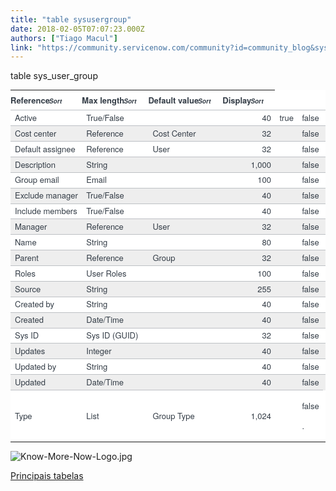 ```yaml
---
title: "table sysusergroup"
date: 2018-02-05T07:07:23.000Z
authors: ["Tiago Macul"]
link: "https://community.servicenow.com/community?id=community_blog&sys_id=5a9d2e69dbd0dbc01dcaf3231f9619ff"
---
```

<p>table sys_user_group</p><p></p><table class="data_list_table embedded list_table table table-hover" data-list_id="sys_db_object.REL:4344f6f5bf1320001875647fcf0739ad" style="box-sizing: border-box; background-color: #ffffff; border-spacing: 0px; width: 2370px; max-width: 100%; margin-bottom: 0px; color: #343d47; font-family: SourceSansPro, 'Helvetica Neue', Arial; font-size: 13px; white-space: nowrap; outline: none;"><thead><tr class="embedded" style="color: black;"><th align="left" class="text-align-left list_header_cell list_hdrembedded" data-list_id="sys_db_object.REL:4344f6f5bf1320001875647fcf0739ad" data-type="list2_hdrcell" scope="col" style="padding: 6px 20px 6px 0; text-align: left; border-bottom: 1px solid #bdc0c4; font-weight: bold; color: #343d47;">Reference<span class="sort-icon" style="font-size: 10px;"><em class="sort-icon-padding list-column-icon"><span class="sr-only" style="margin: -1px;">Sort</span></em></span></th><th align="left" class="text-align-left list_header_cell list_hdrembedded" data-list_id="sys_db_object.REL:4344f6f5bf1320001875647fcf0739ad" data-type="list2_hdrcell" scope="col" style="padding: 6px 20px 6px 0; text-align: left; border-bottom: 1px solid #bdc0c4; font-weight: bold; color: #343d47;">Max length<span class="sort-icon" style="font-size: 10px;"><em class="sort-icon-padding list-column-icon"><span class="sr-only" style="margin: -1px;">Sort</span></em></span></th><th align="left" class="text-align-left list_header_cell list_hdrembedded" data-list_id="sys_db_object.REL:4344f6f5bf1320001875647fcf0739ad" data-type="list2_hdrcell" scope="col" style="padding: 6px 20px 6px 0; text-align: left; border-bottom: 1px solid #bdc0c4; font-weight: bold; color: #343d47;">Default value<span class="sort-icon" style="font-size: 10px;"><em class="sort-icon-padding list-column-icon"><span class="sr-only" style="margin: -1px;">Sort</span></em></span></th><th align="left" class="text-align-left list_header_cell list_hdrembedded" data-list_id="sys_db_object.REL:4344f6f5bf1320001875647fcf0739ad" data-type="list2_hdrcell" scope="col" style="padding: 6px 20px 6px 0; text-align: left; border-bottom: 1px solid #bdc0c4; font-weight: bold; color: #343d47;">Display<span class="sort-icon" style="font-size: 10px;"><em class="sort-icon-padding list-column-icon"><span class="sr-only" style="margin: -1px;">Sort</span></em></span></th></tr></thead><tbody class="list2_body"><tr class="list_row list_odd embedded list_row_compact" data-list_id="sys_db_object.REL:4344f6f5bf1320001875647fcf0739ad" data-type="list2_row" data-updated-on="2017-08-11 18:06:14" style="color: black;"><td class="vt" style="padding-left: 7px; color: #343d47; border-top: 1px solid #bdc0c4;">Active</td><td class="vt" style="padding-left: 7px; color: #343d47; border-top: 1px solid #bdc0c4;">True/False</td><td class="vt" style="padding-left: 7px; color: #343d47; border-top: 1px solid #bdc0c4;"></td><td class="vt" style="padding-left: 7px; color: #343d47; border-top: 1px solid #bdc0c4; text-align: right;">40</td><td class="vt" style="padding-left: 7px; color: #343d47; border-top: 1px solid #bdc0c4;">true</td><td class="vt" style="padding-left: 7px; color: #343d47; border-top: 1px solid #bdc0c4;">false</td><td class="vt vt-spacer" style="color: #343d47; border-top: 1px solid #bdc0c4;"></td></tr><tr class="list_even list_row embedded list_row_compact" data-list_id="sys_db_object.REL:4344f6f5bf1320001875647fcf0739ad" data-type="list2_row" data-updated-on="2017-08-11 18:06:14" style="color: black;"><td class="vt" style="padding-left: 7px; background-color: #eeeeee; color: #343d47; border-top: 1px solid #bdc0c4;">Cost center</td><td class="vt" style="padding-left: 7px; background-color: #eeeeee; color: #343d47; border-top: 1px solid #bdc0c4;">Reference</td><td class="vt" style="padding-left: 7px; background-color: #eeeeee; color: #343d47; border-top: 1px solid #bdc0c4;">Cost Center</td><td class="vt" style="padding-left: 7px; background-color: #eeeeee; color: #343d47; border-top: 1px solid #bdc0c4; text-align: right;">32</td><td class="vt" style="padding-left: 7px; background-color: #eeeeee; color: #343d47; border-top: 1px solid #bdc0c4;"></td><td class="vt" style="padding-left: 7px; background-color: #eeeeee; color: #343d47; border-top: 1px solid #bdc0c4;">false</td><td class="vt vt-spacer" style="background-color: #eeeeee; color: #343d47; border-top: 1px solid #bdc0c4;"></td></tr><tr class="list_row list_odd embedded list_row_compact" data-list_id="sys_db_object.REL:4344f6f5bf1320001875647fcf0739ad" data-type="list2_row" data-updated-on="2017-08-11 18:06:14" style="color: black;"><td class="vt" style="padding-left: 7px; color: #343d47; border-top: 1px solid #bdc0c4;">Default assignee</td><td class="vt" style="padding-left: 7px; color: #343d47; border-top: 1px solid #bdc0c4;">Reference</td><td class="vt" style="padding-left: 7px; color: #343d47; border-top: 1px solid #bdc0c4;">User</td><td class="vt" style="padding-left: 7px; color: #343d47; border-top: 1px solid #bdc0c4; text-align: right;">32</td><td class="vt" style="padding-left: 7px; color: #343d47; border-top: 1px solid #bdc0c4;"></td><td class="vt" style="padding-left: 7px; color: #343d47; border-top: 1px solid #bdc0c4;">false</td><td class="vt vt-spacer" style="color: #343d47; border-top: 1px solid #bdc0c4;"></td></tr><tr class="list_even list_row embedded list_row_compact" data-list_id="sys_db_object.REL:4344f6f5bf1320001875647fcf0739ad" data-type="list2_row" data-updated-on="2017-08-11 18:06:14" style="color: black;"><td class="vt" style="padding-left: 7px; background-color: #eeeeee; color: #343d47; border-top: 1px solid #bdc0c4;">Description</td><td class="vt" style="padding-left: 7px; background-color: #eeeeee; color: #343d47; border-top: 1px solid #bdc0c4;">String</td><td class="vt" style="padding-left: 7px; background-color: #eeeeee; color: #343d47; border-top: 1px solid #bdc0c4;"></td><td class="vt" style="padding-left: 7px; background-color: #eeeeee; color: #343d47; border-top: 1px solid #bdc0c4; text-align: right;">1,000</td><td class="vt" style="padding-left: 7px; background-color: #eeeeee; color: #343d47; border-top: 1px solid #bdc0c4;"></td><td class="vt" style="padding-left: 7px; background-color: #eeeeee; color: #343d47; border-top: 1px solid #bdc0c4;">false</td><td class="vt vt-spacer" style="background-color: #eeeeee; color: #343d47; border-top: 1px solid #bdc0c4;"></td></tr><tr class="list_row list_odd embedded list_row_compact" data-list_id="sys_db_object.REL:4344f6f5bf1320001875647fcf0739ad" data-type="list2_row" data-updated-on="2017-08-11 18:06:14" style="color: black;"><td class="vt" style="padding-left: 7px; color: #343d47; border-top: 1px solid #bdc0c4;">Group email</td><td class="vt" style="padding-left: 7px; color: #343d47; border-top: 1px solid #bdc0c4;">Email</td><td class="vt" style="padding-left: 7px; color: #343d47; border-top: 1px solid #bdc0c4;"></td><td class="vt" style="padding-left: 7px; color: #343d47; border-top: 1px solid #bdc0c4; text-align: right;">100</td><td class="vt" style="padding-left: 7px; color: #343d47; border-top: 1px solid #bdc0c4;"></td><td class="vt" style="padding-left: 7px; color: #343d47; border-top: 1px solid #bdc0c4;">false</td><td class="vt vt-spacer" style="color: #343d47; border-top: 1px solid #bdc0c4;"></td></tr><tr class="list_even list_row embedded list_row_compact" data-list_id="sys_db_object.REL:4344f6f5bf1320001875647fcf0739ad" data-type="list2_row" data-updated-on="2017-08-11 18:06:14" style="color: black;"><td class="vt" style="padding-left: 7px; background-color: #eeeeee; color: #343d47; border-top: 1px solid #bdc0c4;">Exclude manager</td><td class="vt" style="padding-left: 7px; background-color: #eeeeee; color: #343d47; border-top: 1px solid #bdc0c4;">True/False</td><td class="vt" style="padding-left: 7px; background-color: #eeeeee; color: #343d47; border-top: 1px solid #bdc0c4;"></td><td class="vt" style="padding-left: 7px; background-color: #eeeeee; color: #343d47; border-top: 1px solid #bdc0c4; text-align: right;">40</td><td class="vt" style="padding-left: 7px; background-color: #eeeeee; color: #343d47; border-top: 1px solid #bdc0c4;"></td><td class="vt" style="padding-left: 7px; background-color: #eeeeee; color: #343d47; border-top: 1px solid #bdc0c4;">false</td><td class="vt vt-spacer" style="background-color: #eeeeee; color: #343d47; border-top: 1px solid #bdc0c4;"></td></tr><tr class="list_row list_odd embedded list_row_compact" data-list_id="sys_db_object.REL:4344f6f5bf1320001875647fcf0739ad" data-type="list2_row" data-updated-on="2017-08-11 18:06:14" style="color: black;"><td class="vt" style="padding-left: 7px; color: #343d47; border-top: 1px solid #bdc0c4;">Include members</td><td class="vt" style="padding-left: 7px; color: #343d47; border-top: 1px solid #bdc0c4;">True/False</td><td class="vt" style="padding-left: 7px; color: #343d47; border-top: 1px solid #bdc0c4;"></td><td class="vt" style="padding-left: 7px; color: #343d47; border-top: 1px solid #bdc0c4; text-align: right;">40</td><td class="vt" style="padding-left: 7px; color: #343d47; border-top: 1px solid #bdc0c4;"></td><td class="vt" style="padding-left: 7px; color: #343d47; border-top: 1px solid #bdc0c4;">false</td><td class="vt vt-spacer" style="color: #343d47; border-top: 1px solid #bdc0c4;"></td></tr><tr class="list_even list_row embedded list_row_compact" data-list_id="sys_db_object.REL:4344f6f5bf1320001875647fcf0739ad" data-type="list2_row" data-updated-on="2017-08-11 18:06:14" style="color: black;"><td class="vt" style="padding-left: 7px; background-color: #eeeeee; color: #343d47; border-top: 1px solid #bdc0c4;">Manager</td><td class="vt" style="padding-left: 7px; background-color: #eeeeee; color: #343d47; border-top: 1px solid #bdc0c4;">Reference</td><td class="vt" style="padding-left: 7px; background-color: #eeeeee; color: #343d47; border-top: 1px solid #bdc0c4;">User</td><td class="vt" style="padding-left: 7px; background-color: #eeeeee; color: #343d47; border-top: 1px solid #bdc0c4; text-align: right;">32</td><td class="vt" style="padding-left: 7px; background-color: #eeeeee; color: #343d47; border-top: 1px solid #bdc0c4;"></td><td class="vt" style="padding-left: 7px; background-color: #eeeeee; color: #343d47; border-top: 1px solid #bdc0c4;">false</td><td class="vt vt-spacer" style="background-color: #eeeeee; color: #343d47; border-top: 1px solid #bdc0c4;"></td></tr><tr class="list_row list_odd embedded list_row_compact" data-list_id="sys_db_object.REL:4344f6f5bf1320001875647fcf0739ad" data-type="list2_row" data-updated-on="2017-08-11 18:06:14" style="color: black;"><td class="vt" style="padding-left: 7px; color: #343d47; border-top: 1px solid #bdc0c4;">Name</td><td class="vt" style="padding-left: 7px; color: #343d47; border-top: 1px solid #bdc0c4;">String</td><td class="vt" style="padding-left: 7px; color: #343d47; border-top: 1px solid #bdc0c4;"></td><td class="vt" style="padding-left: 7px; color: #343d47; border-top: 1px solid #bdc0c4; text-align: right;">80</td><td class="vt" style="padding-left: 7px; color: #343d47; border-top: 1px solid #bdc0c4;"></td><td class="vt" style="padding-left: 7px; color: #343d47; border-top: 1px solid #bdc0c4;">false</td><td class="vt vt-spacer" style="color: #343d47; border-top: 1px solid #bdc0c4;"></td></tr><tr class="list_even list_row embedded list_row_compact" data-list_id="sys_db_object.REL:4344f6f5bf1320001875647fcf0739ad" data-type="list2_row" data-updated-on="2017-08-11 18:06:14" style="color: black;"><td class="vt" style="padding-left: 7px; background-color: #eeeeee; color: #343d47; border-top: 1px solid #bdc0c4;">Parent</td><td class="vt" style="padding-left: 7px; background-color: #eeeeee; color: #343d47; border-top: 1px solid #bdc0c4;">Reference</td><td class="vt" style="padding-left: 7px; background-color: #eeeeee; color: #343d47; border-top: 1px solid #bdc0c4;">Group</td><td class="vt" style="padding-left: 7px; background-color: #eeeeee; color: #343d47; border-top: 1px solid #bdc0c4; text-align: right;">32</td><td class="vt" style="padding-left: 7px; background-color: #eeeeee; color: #343d47; border-top: 1px solid #bdc0c4;"></td><td class="vt" style="padding-left: 7px; background-color: #eeeeee; color: #343d47; border-top: 1px solid #bdc0c4;">false</td><td class="vt vt-spacer" style="background-color: #eeeeee; color: #343d47; border-top: 1px solid #bdc0c4;"></td></tr><tr class="list_row list_odd embedded list_row_compact" data-list_id="sys_db_object.REL:4344f6f5bf1320001875647fcf0739ad" data-type="list2_row" data-updated-on="2017-08-11 18:06:14" style="color: black;"><td class="vt" style="padding-left: 7px; color: #343d47; border-top: 1px solid #bdc0c4;">Roles</td><td class="vt" style="padding-left: 7px; color: #343d47; border-top: 1px solid #bdc0c4;">User Roles</td><td class="vt" style="padding-left: 7px; color: #343d47; border-top: 1px solid #bdc0c4;"></td><td class="vt" style="padding-left: 7px; color: #343d47; border-top: 1px solid #bdc0c4; text-align: right;">100</td><td class="vt" style="padding-left: 7px; color: #343d47; border-top: 1px solid #bdc0c4;"></td><td class="vt" style="padding-left: 7px; color: #343d47; border-top: 1px solid #bdc0c4;">false</td><td class="vt vt-spacer" style="color: #343d47; border-top: 1px solid #bdc0c4;"></td></tr><tr class="list_even list_row embedded list_row_compact" data-list_id="sys_db_object.REL:4344f6f5bf1320001875647fcf0739ad" data-type="list2_row" data-updated-on="2017-08-11 18:06:14" style="color: black;"><td class="vt" style="padding-left: 7px; background-color: #eeeeee; color: #343d47; border-top: 1px solid #bdc0c4;">Source</td><td class="vt" style="padding-left: 7px; background-color: #eeeeee; color: #343d47; border-top: 1px solid #bdc0c4;">String</td><td class="vt" style="padding-left: 7px; background-color: #eeeeee; color: #343d47; border-top: 1px solid #bdc0c4;"></td><td class="vt" style="padding-left: 7px; background-color: #eeeeee; color: #343d47; border-top: 1px solid #bdc0c4; text-align: right;">255</td><td class="vt" style="padding-left: 7px; background-color: #eeeeee; color: #343d47; border-top: 1px solid #bdc0c4;"></td><td class="vt" style="padding-left: 7px; background-color: #eeeeee; color: #343d47; border-top: 1px solid #bdc0c4;">false</td><td class="vt vt-spacer" style="background-color: #eeeeee; color: #343d47; border-top: 1px solid #bdc0c4;"></td></tr><tr class="list_row list_odd embedded list_row_compact" data-list_id="sys_db_object.REL:4344f6f5bf1320001875647fcf0739ad" data-type="list2_row" data-updated-on="2017-08-11 18:06:14" style="color: black;"><td class="vt" style="padding-left: 7px; color: #343d47; border-top: 1px solid #bdc0c4;">Created by</td><td class="vt" style="padding-left: 7px; color: #343d47; border-top: 1px solid #bdc0c4;">String</td><td class="vt" style="padding-left: 7px; color: #343d47; border-top: 1px solid #bdc0c4;"></td><td class="vt" style="padding-left: 7px; color: #343d47; border-top: 1px solid #bdc0c4; text-align: right;">40</td><td class="vt" style="padding-left: 7px; color: #343d47; border-top: 1px solid #bdc0c4;"></td><td class="vt" style="padding-left: 7px; color: #343d47; border-top: 1px solid #bdc0c4;">false</td><td class="vt vt-spacer" style="color: #343d47; border-top: 1px solid #bdc0c4;"></td></tr><tr class="list_even list_row embedded list_row_compact" data-list_id="sys_db_object.REL:4344f6f5bf1320001875647fcf0739ad" data-type="list2_row" data-updated-on="2017-08-11 18:06:14" style="color: black;"><td class="vt" style="padding-left: 7px; background-color: #eeeeee; color: #343d47; border-top: 1px solid #bdc0c4;">Created</td><td class="vt" style="padding-left: 7px; background-color: #eeeeee; color: #343d47; border-top: 1px solid #bdc0c4;">Date/Time</td><td class="vt" style="padding-left: 7px; background-color: #eeeeee; color: #343d47; border-top: 1px solid #bdc0c4;"></td><td class="vt" style="padding-left: 7px; background-color: #eeeeee; color: #343d47; border-top: 1px solid #bdc0c4; text-align: right;">40</td><td class="vt" style="padding-left: 7px; background-color: #eeeeee; color: #343d47; border-top: 1px solid #bdc0c4;"></td><td class="vt" style="padding-left: 7px; background-color: #eeeeee; color: #343d47; border-top: 1px solid #bdc0c4;">false</td><td class="vt vt-spacer" style="background-color: #eeeeee; color: #343d47; border-top: 1px solid #bdc0c4;"></td></tr><tr class="list_row list_odd embedded list_row_compact" data-list_id="sys_db_object.REL:4344f6f5bf1320001875647fcf0739ad" data-type="list2_row" data-updated-on="2017-08-11 18:06:14" style="color: black;"><td class="vt" style="padding-left: 7px; color: #343d47; border-top: 1px solid #bdc0c4;">Sys ID</td><td class="vt" style="padding-left: 7px; color: #343d47; border-top: 1px solid #bdc0c4;">Sys ID (GUID)</td><td class="vt" style="padding-left: 7px; color: #343d47; border-top: 1px solid #bdc0c4;"></td><td class="vt" style="padding-left: 7px; color: #343d47; border-top: 1px solid #bdc0c4; text-align: right;">32</td><td class="vt" style="padding-left: 7px; color: #343d47; border-top: 1px solid #bdc0c4;"></td><td class="vt" style="padding-left: 7px; color: #343d47; border-top: 1px solid #bdc0c4;">false</td><td class="vt vt-spacer" style="color: #343d47; border-top: 1px solid #bdc0c4;"></td></tr><tr class="list_even list_row embedded list_row_compact" data-list_id="sys_db_object.REL:4344f6f5bf1320001875647fcf0739ad" data-type="list2_row" data-updated-on="2017-08-11 18:06:14" style="color: black;"><td class="vt" style="padding-left: 7px; background-color: #eeeeee; color: #343d47; border-top: 1px solid #bdc0c4;">Updates</td><td class="vt" style="padding-left: 7px; background-color: #eeeeee; color: #343d47; border-top: 1px solid #bdc0c4;">Integer</td><td class="vt" style="padding-left: 7px; background-color: #eeeeee; color: #343d47; border-top: 1px solid #bdc0c4;"></td><td class="vt" style="padding-left: 7px; background-color: #eeeeee; color: #343d47; border-top: 1px solid #bdc0c4; text-align: right;">40</td><td class="vt" style="padding-left: 7px; background-color: #eeeeee; color: #343d47; border-top: 1px solid #bdc0c4;"></td><td class="vt" style="padding-left: 7px; background-color: #eeeeee; color: #343d47; border-top: 1px solid #bdc0c4;">false</td><td class="vt vt-spacer" style="background-color: #eeeeee; color: #343d47; border-top: 1px solid #bdc0c4;"></td></tr><tr class="list_row list_odd embedded list_row_compact" data-list_id="sys_db_object.REL:4344f6f5bf1320001875647fcf0739ad" data-type="list2_row" data-updated-on="2017-08-11 18:06:14" style="color: black;"><td class="vt" style="padding-left: 7px; color: #343d47; border-top: 1px solid #bdc0c4;">Updated by</td><td class="vt" style="padding-left: 7px; color: #343d47; border-top: 1px solid #bdc0c4;">String</td><td class="vt" style="padding-left: 7px; color: #343d47; border-top: 1px solid #bdc0c4;"></td><td class="vt" style="padding-left: 7px; color: #343d47; border-top: 1px solid #bdc0c4; text-align: right;">40</td><td class="vt" style="padding-left: 7px; color: #343d47; border-top: 1px solid #bdc0c4;"></td><td class="vt" style="padding-left: 7px; color: #343d47; border-top: 1px solid #bdc0c4;">false</td><td class="vt vt-spacer" style="color: #343d47; border-top: 1px solid #bdc0c4;"></td></tr><tr class="list_even list_row embedded list_row_compact" data-list_id="sys_db_object.REL:4344f6f5bf1320001875647fcf0739ad" data-type="list2_row" data-updated-on="2017-08-11 18:06:14" style="color: black;"><td class="vt" style="padding-left: 7px; background-color: #eeeeee; color: #343d47; border-top: 1px solid #bdc0c4;">Updated</td><td class="vt" style="padding-left: 7px; background-color: #eeeeee; color: #343d47; border-top: 1px solid #bdc0c4;">Date/Time</td><td class="vt" style="padding-left: 7px; background-color: #eeeeee; color: #343d47; border-top: 1px solid #bdc0c4;"></td><td class="vt" style="padding-left: 7px; background-color: #eeeeee; color: #343d47; border-top: 1px solid #bdc0c4; text-align: right;">40</td><td class="vt" style="padding-left: 7px; background-color: #eeeeee; color: #343d47; border-top: 1px solid #bdc0c4;"></td><td class="vt" style="padding-left: 7px; background-color: #eeeeee; color: #343d47; border-top: 1px solid #bdc0c4;">false</td><td class="vt vt-spacer" style="background-color: #eeeeee; color: #343d47; border-top: 1px solid #bdc0c4;"></td></tr><tr class="list_row list_odd embedded list_row_compact" data-list_id="sys_db_object.REL:4344f6f5bf1320001875647fcf0739ad" data-type="list2_row" data-updated-on="2017-08-11 18:06:14" style="color: black;"><td class="vt" style="padding-left: 7px; color: #343d47; border-top: 1px solid #bdc0c4;">Type</td><td class="vt" style="padding-left: 7px; color: #343d47; border-top: 1px solid #bdc0c4;">List</td><td class="vt" style="padding-left: 7px; color: #343d47; border-top: 1px solid #bdc0c4;">Group Type</td><td class="vt" style="padding-left: 7px; color: #343d47; border-top: 1px solid #bdc0c4; text-align: right;">1,024</td><td class="vt" style="padding-left: 7px; color: #343d47; border-top: 1px solid #bdc0c4;"></td><td class="vt" style="padding-left: 7px; color: #343d47; border-top: 1px solid #bdc0c4;"><p>false</p><p>.</p></td></tr></tbody></table><p></p><p><img  alt="Know-More-Now-Logo.jpg" class="image-1 jive-image" src="19e8c902db14130468c1fb651f96197f.iix" style="height: auto;"/></p><p><a title="Principais tabelas" __default_attr="7720" __jive_macro_name="blogpost" class="jive_macro jive_macro_blogpost" data-orig-content="Principais tabelas" data-renderedposition="773_8_129_16" href="/community?id=community_blog&sys_id=9c1daea5dbd0dbc01dcaf3231f961926">Principais tabelas</a> </p>